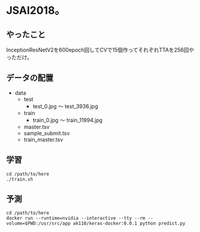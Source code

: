 ﻿# JSAI2018。

## やったこと

InceptionResNetV2を600epoch回してCVで15個作ってそれぞれTTAを256回やっただけ。

## データの配置

- data
  - test
    - test_0.jpg ～ test_3936.jpg
  - train
    - train_0.jpg ～ train_11994.jpg
  - master.tsv
  - sample_submit.tsv
  - train_master.tsv


## 学習

    cd /path/to/here
    ./train.sh


## 予測

    cd /path/to/here
    docker run --runtime=nvidia --interactive --tty --rm --volume=$PWD:/usr/src/app ak110/keras-docker:0.0.1 python predict.py

